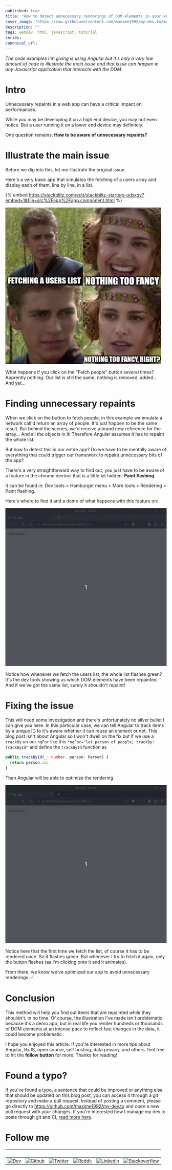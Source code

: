 ```yaml
---
published: true
title: "How to detect unnecessary renderings of DOM elements in your web app to improve performances 🔥"
cover_image: "https://raw.githubusercontent.com/maxime1992/my-dev.to/master/blog-posts/detect-unnecessary-renderings-of-dom-elements/assets/cover.png"
description: ""
tags: webdev, html, javascript, tutorial
series:
canonical_url:
---
```


_The code examples I'm giving is using Angular but it's only a very low amount of code to illustrate the main issue and that issue can happen in any Javascript application that interacts with the DOM._

# Intro

Unnecessary repaints in a web app can have a critical impact on performances.

While you may be developing it on a high end device, you may not even notice. But a user running it on a lower end device may definitely.

One question remains: **How to be aware of unnecessary repaints?**

# Illustrate the main issue

Before we dig into this, let me illustrate the original issue.

Here's a very basic app that simulates the fetching of a users array and display each of them, line by line, in a list.

{% embed https://stackblitz.com/edit/stackblitz-starters-udsxgy?embed=1&file=src%2Fapp%2Fapp.component.html %}

![Fetching users list, nothing too fancy](./assets/fetching-users-list-nothing-too-fancy.png 'Fetching users list, nothing too fancy')

What happens if you click on the "Fetch people" button several times? Apprently nothing. Our list is still the same, nothing is removed, added... And yet...

# Finding unnecessary repaints

When we click on the button to fetch people, in this example we emulate a network call'd return an array of people. It'd just happen to be the same result. But behind the scenes, we'd receive a brand new reference for the array... And all the objects in it! Therefore Angular assumes it has to repaint the whole list.

But how to detect this in our entire app? Do we have to be mentally aware of everything that could trigger our framework to repaint unnecessary bits of the app?

There's a very straightforward way to find out, you just have to be aware of a feature in the chrome devtool that is a little bit hidden: **Paint flashing**.

It can be found in: Dev tools > Hamburger menu > More tools > Rendering > Paint flashing.

Here's where to find it and a demo of what happens with this feature on:

![Fetching the users list triger a repaint for the whole list](./assets/paint-flashing-with-issue.gif 'Fetching the users list triger a repaint for the whole list')

Notice how whenever we fetch the users list, the whole list flashes green? It's the dev tools showing us which DOM elements have been repainted. And if we've got the same list, surely it shouldn't repaint!

# Fixing the issue

This will need some investigation and there's unfortunately no silver bullet I can give you here. In this particular case, we can tell Angular to track items by a unique ID to it's aware whether it can reuse an element or not. This blog post isn't about Angular so I won't dwell on the fix but if we use a `trackBy` on our `ngFor` like this `*ngFor="let person of people; trackBy: trackById"` and define the `trackById` function as

```ts
public trackById(_: number, person: Person) {
  return person.id;
}
```

Then Angular will be able to optimize the rendering.

![Fetching the users list does not triger a repaint for the whole list](./assets/paint-flashing-without-issue.gif 'Fetching the users list does not triger a repaint for the whole list')

Notice here that the first time we fetch the list, of course it has to be rendered once. So it flashes green. But whenever I try to fetch it again, only the button flashes (as I'm clicking onto it and it animates).

From there, we know we've optimized our app to avoid unnecessary renderings ✅.

# Conclusion

This method will help you find out items that are repainted while they shouldn't, in no time. Of course, the illustration I've made isn't problematic because it's a demo app, but in real life you render hundreds or thousands of DOM elements at an intense pace to reflect fast changes in the data, it could become problematic.

I hope you enjoyed this article. If you're interested in more tips about Angular, RxJS, open source, self hosting, data privacy, and others, feel free to hit the **follow button** for more. Thanks for reading!

# Found a typo?

If you've found a typo, a sentence that could be improved or anything else that should be updated on this blog post, you can access it through a git repository and make a pull request. Instead of posting a comment, please go directly to https://github.com/maxime1992/my-dev.to and open a new pull request with your changes. If you're interested how I manage my dev.to posts through git and CI, [read more here](https://dev.to/maxime1992/manage-your-dev-to-blog-posts-from-a-git-repo-and-use-continuous-deployment-to-auto-publish-update-them-143j).

# Follow me

| &nbsp;                                                                                                                              | &nbsp;                                                                                                                                           | &nbsp;                                                                                                                                               | &nbsp;                                                                                                                                                    | &nbsp;                                                                                                                                                                | &nbsp;                                                                                                                                                                                     |
| ----------------------------------------------------------------------------------------------------------------------------------- | ------------------------------------------------------------------------------------------------------------------------------------------------ | ---------------------------------------------------------------------------------------------------------------------------------------------------- | --------------------------------------------------------------------------------------------------------------------------------------------------------- | --------------------------------------------------------------------------------------------------------------------------------------------------------------------- | ------------------------------------------------------------------------------------------------------------------------------------------------------------------------------------------ |
| [![Dev](https://raw.githubusercontent.com/maxime1992/my-dev.to/master/shared-assets/dev-logo.png 'Dev')](https://dev.to/maxime1992) | [![Github](https://raw.githubusercontent.com/maxime1992/my-dev.to/master/shared-assets/github-logo.png 'Github')](https://github.com/maxime1992) | [![Twitter](https://raw.githubusercontent.com/maxime1992/my-dev.to/master/shared-assets/twitter-logo.png 'Twitter')](https://twitter.com/maxime1992) | [![Reddit](https://raw.githubusercontent.com/maxime1992/my-dev.to/master/shared-assets/reddit-logo.png 'Reddit')](https://www.reddit.com/user/maxime1992) | [![Linkedin](https://raw.githubusercontent.com/maxime1992/my-dev.to/master/shared-assets/linkedin-logo.png 'Linkedin')](https://www.linkedin.com/in/maximerobert1992) | [![Stackoverflow](https://raw.githubusercontent.com/maxime1992/my-dev.to/master/shared-assets/stackoverflow-logo.png 'Stackoverflow')](https://stackoverflow.com/users/2398593/maxime1992) |
